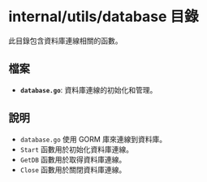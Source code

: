 # internal/utils/database 目錄

此目錄包含資料庫連線相關的函數。

## 檔案

*   **`database.go`**: 資料庫連線的初始化和管理。

## 說明

*   `database.go` 使用 GORM 庫來連線到資料庫。
*   `Start` 函數用於初始化資料庫連線。
*   `GetDB` 函數用於取得資料庫連線。
*   `Close` 函數用於關閉資料庫連線。